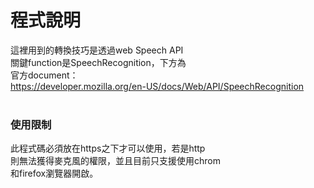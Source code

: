 # 程式說明
這裡用到的轉換技巧是透過web Speech API<br>
關鍵function是SpeechRecognition，下方為<br>
官方document：<br>
https://developer.mozilla.org/en-US/docs/Web/API/SpeechRecognition<br>
<br>
### 使用限制
此程式碼必須放在https之下才可以使用，若是http<br>
則無法獲得麥克風的權限，並且目前只支援使用chrom<br>
和firefox瀏覽器開啟。